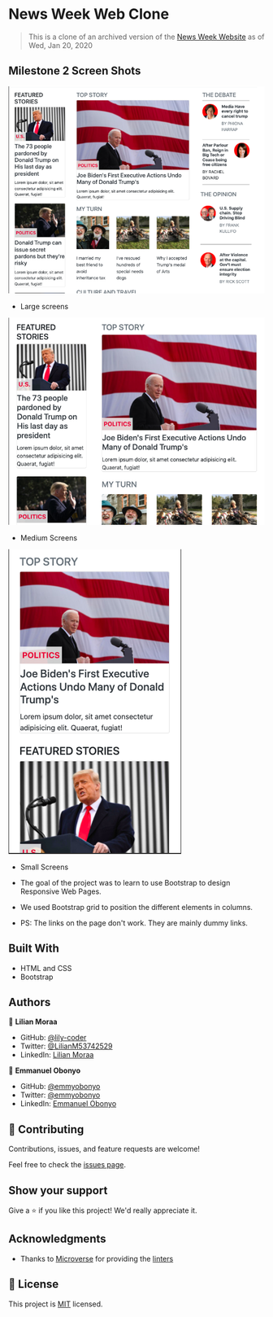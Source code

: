 # News Week Web Clone

> This is a clone of an archived version of the [News Week Website](https://web.archive.org/web/20210120125445/https://www.newsweek.com/) as of Wed, Jan 20, 2020

## Milestone 2 Screen Shots
![screenshot](./img/large.png)
- Large screens

![screenshot](./img/medium.png)
- Medium Screens

![screenshot](./img/small.png)
- Small Screens

- The goal of the project was to learn to use Bootstrap to design Responsive Web Pages.
- We used Bootstrap grid to position the different elements in columns.
- PS: The links on the page don't work. They are mainly dummy links.

## Built With

- HTML and CSS
- Bootstrap

## Authors

👤 **Lilian Moraa**

- GitHub: [@lily-coder](https://github.com/lily-coder)
- Twitter: [@LilianM53742529](https://mobile.twitter.com/LilianM53742529)
- LinkedIn: [Lilian Moraa](https://www.linkedin.com/in/lilian-moraa-99950b1b8)

👤 **Emmanuel Obonyo**

- GitHub: [@emmyobonyo](https://github.com/emmyobonyo)
- Twitter: [@emmyobonyo](https://twitter.com/emmyobonyo)
- LinkedIn: [Emmanuel Obonyo](https://www.linkedin.com/in/emmanuel-obonyo-3728a2200/)


## 🤝 Contributing

Contributions, issues, and feature requests are welcome!

Feel free to check the [issues page](https://github.com/lily-coder/newsweek-web-clone/issues).

## Show your support

Give a ⭐️ if you like this project! We'd really appreciate it.

## Acknowledgments

- Thanks to [Microverse](https://github.com/lily-coder/newsweek-web-clone/issues) for providing the [linters](https://github.com/microverseinc/linters-config/tree/master/html-css)


## 📝 License

This project is [MIT](./MIT.md) licensed.